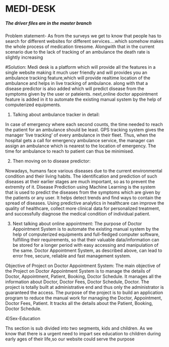 # MEDI-DESK
##### The driver files are in the master branch #####
Problem statement-
As from the surveys we get to know that people has to search for different websites for different services….which somehow makes the whole process of medication tiresome.
Alongwith that in the current scenario due to the lack of tracking of an ambulance the death rate is slightly increasing

#Solution:
Medi desk is a platform which will provide all the features in a single website making it much user friendly and will provides you an ambulance tracking feature,which will provide realtime location of the ambulance and helps in live tracking of ambulance.
along with that a disease predictor is also added which will predict disease from the symptoms given by the user or pateients.
 next,online doctor appointment feature is added in it to automate the existing manual system by the help of computerized equipments.


1) Talking about ambulance tracker in detail:

In case of emergency where each second counts, the time needed to reach the patient for an ambulance should be least. GPS tracking system gives the manager ‘live tracking’ of every ambulance in their fleet. Thus, when the hospital gets a call for emergency ambulance service, the manager can assign an ambulance which is nearest to the location of emergency. The time for ambulance to reach to patient can thus be minimised.

2) Then moving on to disease predictor:

Nowadays, humans face various diseases due to the current environmental condition and their living habits. The identification and prediction of such diseases at their earlier stages are much important, so as to prevent the extremity of it.
Disease Prediction using Machine Learning is the system that is used to predict the diseases from the symptoms which are given by the patients or any user.
It helps detect trends and find ways to contain the spread of diseases. Using predictive analytics in healthcare can improve the quality of healthcare, collect more clinical data for personalized treatment, and successfully diagnose the medical condition of individual patient.

3) Next talking about online appointment:
The purpose of Doctor Appointment System is to automate the existing manual system  by  the  help  of  computerized  equipments  and  full-fledged  computer  software, fulfilling their requirements,  so that their valuable data/information can  be  stored for a longer period with easy accessing and manipulation of the same. Doctor Appointment System, as described above, can lead to error free, secure, reliable  and  fast  management  system.

  Objective of  Project on Doctor Appointment System: The main objective of the  Project on Doctor Appointment System is to manage the  details  of  Doctor,  Appointment,  Patient,  Booking,  Doctor  Schedule.  It  manages  all the  information  about  Doctor,  Doctor  Fees,  Doctor  Schedule,  Doctor.  The  project  is totally  built  at  administrative  end  and  thus  only  the  administrator  is  guaranteed  the access.  The  purpose  of  the  project  is  to  build  an  application  program  to  reduce  the manual work for managing the  Doctor, Appointment, Doctor Fees, Patient. It tracks all the details about the Patient, Booking, Doctor Schedule.
  
4)Sex-Education

Ths section is sub divided into two segments, kids and children.
As we know that there is a urgent need to impart sex education to children during early ages of their life,so our website could serve the purpose
